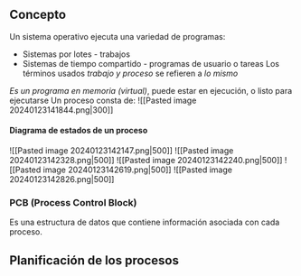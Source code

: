 ## Concepto
Un sistema operativo ejecuta una variedad de programas:
- Sistemas por lotes - trabajos
- Sistemas de tiempo compartido - programas de usuario o tareas
Los términos usados *trabajo y proceso* se refieren a *lo mismo*

*Es un programa en memoria (virtual)*, puede estar en ejecución, o listo para ejecutarse
Un proceso consta de:
![[Pasted image 20240123141844.png|300]]
#### Diagrama de estados de un proceso
![[Pasted image 20240123142147.png|500]]
![[Pasted image 20240123142328.png|500]]
![[Pasted image 20240123142240.png|500]]
![[Pasted image 20240123142619.png|500]]
![[Pasted image 20240123142826.png|500]]

### PCB (Process Control Block)
Es una estructura de datos que contiene información asociada con cada proceso.



## Planificación de los procesos
